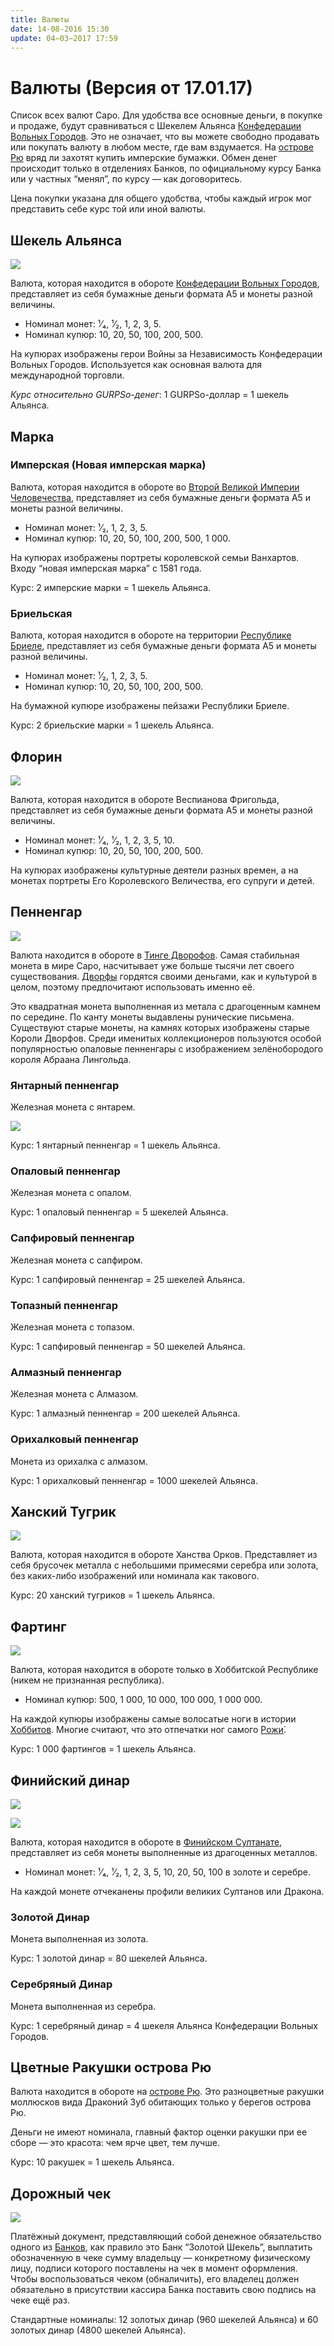 ```yaml
---
title: Валюты
date: 14-08-2016 15:30
update: 04−03−2017 17:59
---
```



# Валюты (Версия от 17.01.17)

Список всех валют Саро. Для удобства все основные деньги, в покупке и продаже, будут сравниваться с Шекелем Альянса [Конфедерации Вольных Городов](https://sardinka.org/wiki/confederation). Это не означает, что вы можете свободно продавать или покупать валюту в любом месте, где вам вздумается. На [острове Рю](https://sardinka.org/wiki/ryu/) вряд ли захотят купить имперские бумажки. Обмен денег происходит только в отделениях Банков, по официальному курсу Банка или у частных “менял”, по курсу — как договоритесь. 

Цена покупки указана для общего удобства, чтобы каждый игрок мог представить себе курс той или иной валюты.

## Шекель Альянса

![](http://files.seti.ee/milena/kartinki/1/1/1/7/russia_money/39.jpg)


Валюта, которая находится в обороте [Конфедерации Вольных Городов](https://sardinka.org/wiki/confederation), представляет из себя бумажные деньги формата А5 и монеты разной величины. 

- Номинал монет: ¹⁄₄, ¹⁄₂, 1, 2, 3, 5. 
- Номинал купюр: 10, 20, 50, 100, 200, 500. 

На купюрах изображены герои Войны за Независимость Конфедерации Вольных Городов.
Используется как основная валюта для международной торговли. 

*Курс относительно GURPSо-денег*: 1 GURPSo-доллар = 1 шекель Альянса.

## Марка

### Имперская (Новая имперская марка)

Валюта, которая находится в обороте во [Второй Великой Империи Человечества](https://sardinka.org/wiki/empire/), представляет из себя бумажные деньги формата А5 и монеты разной величины. 

- Номинал монет: ¹⁄₂, 1, 2, 3, 5. 
- Номинал купюр: 10, 20, 50, 100, 200, 500, 1 000.

На купюрах изображены портреты королевской семьи Ванхартов. 
Входу “новая имперская марка” с 1581 года.

Курс: 2 имперские марки = 1 шекель Альянса. 

### Бриельская

Валюта, которая находится в обороте на территории [Республике Бри](https://sardinka.org/wiki/republic/)[е](https://sardinka.org/wiki/country/republic/)[ле](https://sardinka.org/wiki/country/republic/), представляет из себя бумажные деньги формата А5 и монеты разной величины. 

- Номинал монет: ¹⁄₂, 1, 2, 3, 5. 
- Номинал купюр: 10, 20, 50, 100, 200, 500. 

На бумажной купюре изображены пейзажи Республики Бриеле.

Курс: 2 бриельские марки = 1 шекель Альянса. 


## Флорин

![](https://d2mxuefqeaa7sj.cloudfront.net/s_88CBC336913B99292ECF6CCFBD7B25777AF84046FA86E689A6CD86BA5F1A1A3E_1488470375207_image.jpg)


Валюта, которая находится в обороте Веспианова Фригольда, представляет из себя бумажные деньги формата А5 и монеты разной величины.

- Номинал монет: ¹⁄₄, ¹⁄₂, 1, 2, 3, 5, 10. 
- Номинал купюр: 10, 20, 50, 100, 200, 500. 

На купюрах изображены культурные деятели разных времен, а на монетах портреты Его Королевского Величества, его супруги и детей. 

## Пенненгар

![](https://d2mxuefqeaa7sj.cloudfront.net/s_3D053D7A89DC62E270928DC8B0467796E11ED5D930C2BB106AA560FC6EF7A679_1471177223729_coin.png)


Валюта находится в обороте в [Тинге Дворофов](https://sardinka.org/wiki/thing/). Самая стабильная монета в мире Саро, насчитывает уже больше тысячи лет своего существования. [Дворфы](https://sardinka.org/wiki/race/#_9) гордятся своими деньгами, как и культурой в целом, поэтому предпочитают использовать именно её. 

Это квадратная монета выполненная из метала с драгоценным камнем по середине. По канту монеты выдавлены рунические письмена. Существуют старые монеты, на камнях которых изображены старые Короли Дворфов. Среди именитых коллекционеров пользуются особой популярностью опаловые пенненгары с изображением зелёнобородого короля Абраана Лингольда.

### Янтарный пенненгар

Железная монета с янтарем. 


![](https://d2mxuefqeaa7sj.cloudfront.net/s_3D053D7A89DC62E270928DC8B0467796E11ED5D930C2BB106AA560FC6EF7A679_1471177243074_coin2.png)


Курс: 1 янтарный пенненгар = 1 шекель Альянса.

### Опаловый пенненгар

Железная монета с опалом. 

Курс: 1 опаловый пенненгар = 5 шекелей Альянса.

### Сапфировый пенненгар

Железная монета с сапфиром. 

Курс: 1 сапфировый пенненгар = 25 шекелей Альянса.

### Топазный пенненгар

Железная монета с топазом. 

Курс: 1 сапфировый пенненгар = 50 шекелей Альянса.

### Алмазный пенненгар 

Железная монета с Алмазом. 

Курс: 1 алмазный пенненгар = 200 шекелей Альянса.

### Орихалковый пенненгар

Монета из орихалка с алмазом.

Курс: 1 орихалковый пенненгар = 1000 шекелей Альянса.

## Ханский Тугрик

![](https://d2mxuefqeaa7sj.cloudfront.net/s_3D053D7A89DC62E270928DC8B0467796E11ED5D930C2BB106AA560FC6EF7A679_1471177538230_coin3.png)


Валюта, которая находится в обороте Ханства Орков. Представляет из себя брусочек металла с небольшими примесями серебра или золота, без каких-либо изображений или номинала как такового. 

Курс: 20 ханский тугриков = 1 шекель Альянса.

## Фартинг

![](http://www.etoretro.ru/data/media/4852/1359760713d98.jpg)


Валюта, которая находится в обороте только в Хоббитской Республике (никем не признанная республика). 


- Номинал купюр: 500, 1 000, 10 000, 100 000, 1 000 000. 

На каждой купюры изображены самые волосатые ноги в истории [Хоббитов](https://sardinka.org/wiki/race/#_8). Многие считают, что это отпечатки ног самого [Ро](https://sardinka.org/wiki/cosmology/gods/#Рожa)[ж](https://sardinka.org/wiki/gods/#a_1)[и́](https://sardinka.org/wiki/cosmology/gods/#Рожa). 

Курс: 1 000 фартингов = 1 шекель Альянса.

## Финийский динар

![](https://d2mxuefqeaa7sj.cloudfront.net/s_3D053D7A89DC62E270928DC8B0467796E11ED5D930C2BB106AA560FC6EF7A679_1471177620469_coin4.png)


![](https://www.spiele-offensive.de/gfx/cf/epische_muenzen/zwergendukaten.jpg)

Валюта, которая находится в обороте в [Финийском Султанате](https://sardinka.org/wiki/country/sultanate/), представляет из себя монеты выполненные из драгоценных металлов. 

- Номинал монет: ¹⁄₄, ¹⁄₂, 1, 2, 3, 5, 10, 20, 50, 100 в золоте и серебре. 

На каждой монете отчеканены профили великих Султанов или Дракона.

### Золотой Динар

Монета выполненная из золота. 

Курс: 1 золотой динар = 80 шекелей Альянса.

### Серебряный Динар

Монета выполненная из серебра. 

Курс: 1 серебряный динар = 4 шекеля Альянса Конфедерации Вольных Городов.

## Цветные Ракушки острова Рю

Валюта находится в обороте на [острове Рю](https://sardinka.org/wiki/ryu/). Это разноцветные ракушки моллюсков вида Драконий Зуб обитающих только у берегов острова Рю. 

Деньги не имеют номинала, главный фактор оценки ракушки при ее сборе — это красота: чем ярче цвет, тем лучше. 

Курс: 10 ракушек = 1 шекель Альянса.

## Дорожный чек

![](https://d2mxuefqeaa7sj.cloudfront.net/s_3D053D7A89DC62E270928DC8B0467796E11ED5D930C2BB106AA560FC6EF7A679_1471177699834_coin5.png)


Платёжный документ, представляющий собой денежное обязательство одного из [Банков](https://sardinka.org/wiki/corporation/#_2), как правило это Банк “Золотой Шекель”, выплатить обозначенную в чеке сумму владельцу — конкретному физическому лицу, подписи которого поставлены на чек в момент оформления. Чтобы воспользоваться чеком (обналичить), его владелец должен обязательно в присутствии кассира Банка поставить свою подпись на чеке ещё раз. 

Стандартные номиналы: 12 золотых динар (960 шекелей Альянса) и 60 золотых динар (4800 шекелей Альянса). 
